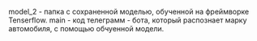 model_2 - папка с сохраненной моделью, обученной на фреймворке Tenserflow.
main - код телеграмм - бота, который распознает марку автомобиля, с помощью обчуенной модели.
